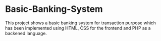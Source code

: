 # Basic-Banking-System 
This project shows a basic banking system for transaction purpose which has been implemented using HTML, CSS for the frontend and PHP as a backened language.
